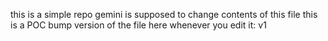 this is a simple repo
gemini is supposed to change contents of this file
this is a POC
bump version of the file here whenever you edit it: v1
